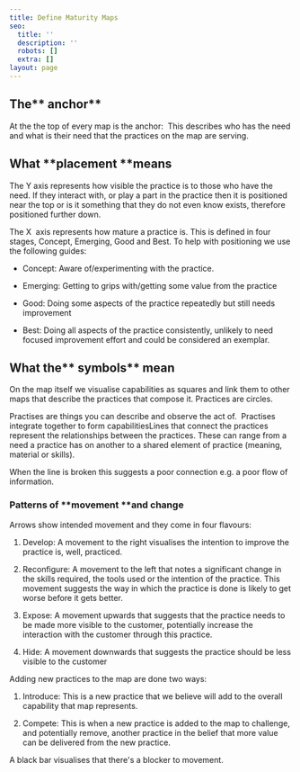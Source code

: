 ```yaml
---
title: Define Maturity Maps
seo:
  title: ''
  description: ''
  robots: []
  extra: []
layout: page
---
```

## The** anchor**

At the the top of every map is the anchor:  This describes who has the need and what is their need that the practices on the map are serving.

## What **placement **means

The Y axis represents how visible the practice is to those who have the need. If they interact with, or play a part in the practice then it is positioned near the top or is it something that they do not even know exists, therefore positioned further down.

The X  axis represents how mature a practice is. This is defined in four stages, Concept, Emerging, Good and Best. 
To help with positioning we use the following guides:

*   Concept: Aware of/experimenting with the practice.

*   Emerging: Getting to grips with/getting some value from the practice

*   Good: Doing some aspects of the practice repeatedly but still needs improvement

*   Best: Doing all aspects of the practice consistently, unlikely to need focused improvement effort and could be considered an exemplar.

## What the** symbols** mean

On the map itself we visualise capabilities as squares and link them to other maps that describe the practices that compose it.
Practices are circles.  

Practises are things you can describe and observe the act of.  Practises integrate together to form capabilitiesLines that connect the practices represent the relationships between the practices. These can range from a need a practice has on another to a shared element of practice (meaning, material or skills).

When the line is broken this suggests a poor connection e.g. a poor flow of information. 

### Patterns of **movement **and **change**

Arrows show intended movement and they come in four flavours:

1.  Develop: A movement to the right visualises the intention to improve the practice is, well, practiced.

2.  Reconfigure: A movement to the left that notes a significant change in the skills required, the tools used or the intention of the practice. This movement suggests the way in which the practice is done is likely to get worse before it gets better.

3.  Expose: A movement upwards that suggests that the practice needs to be made more visible to the customer, potentially increase the interaction with the customer through this practice.

4.  Hide: A movement downwards that suggests the practice should be less visible to the customer

Adding new practices to the map are done two ways:

1.  Introduce: This is a new practice that we believe will add to the overall capability that map represents.


2.  Compete: This is when a new practice is added to the map to challenge, and potentially remove, another practice in the belief that more value can be delivered from the new practice.

A black bar visualises that there's a blocker to movement.
